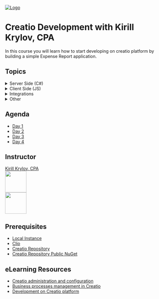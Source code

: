 [![Logo](https://www.creatio.com/sites/default/files/2019-10/creatio-main-logo.svg)](https://github.com/sindresorhus/awesome#readme)
# Creatio Development with Kirill Krylov, CPA  
In this course you will learn how to start developing on creatio platform by building a simple Expense Report application.

## Topics
<details>
  <summary>Server Side (C#)</summary>

  ## Server Side (C#)
- [ ] Server side development (C#) - Terrasoft.Configuration
- [ ] Server side development (C#) - Clio
- [ ] Logging with NLog
- [ ] Develop custom WebServices with C# for Client => Server communications
- [ ] Send WebSocket message from the backend with C# and business process
</details>


<details>
  <summary>Client Side (JS)</summary>

  ## Client Side (JS)
- [ ] Add button and handle onClick event to execute custom WebServices
- [ ] Add custom attributes to handle value changes
- [ ] Implement editable grid control
- [ ] Subscribe to WebSocket Messages
- [ ] Subscribe to SandBox messages
- [ ] JS Inter module messaging with Sandbox
</details>


<details>
  <summary>Integrations</summary>

  ## Integrations
- [ ] DataService
  - [ ] Select
  - [ ] Insert
  - [ ] Update
  - [ ] Batch
- [ ] OData 3
- [ ] OData 4
  - [ ] With some
  - [ ] Sub bullets
- [ ] Create .Net Core console application to perform CRUD operations on the Expense Report
</details>


<details>
  <summary>Other</summary>

  ## Other
- [ ] Create Custom Package (GuidedLearning)
  - [ ] Set dependencies
  - [ ] Set description
- [ ] Build and configure Expense Report section with Wizards
  - [ ] ExpenseReport - Root(Section) Table
  - [ ] ExpenseReportStatus - (1..1)
  - [ ] ExpenseReportDetails  (1..*)
- [ ] Attach custom case management and business process with wizards
- [ ] Discuss when to use development vs when to use low code tools
- [ ] Review DataBinding for package bundling
- [ ] Review CI/CD pipeline
- [ ] Install GuidedLearning Package on an inCloud instance of Creatio with help of Clio

- [ ] Review WebSocket messaging mechanism for (Server => Client) communications
    - [ ] Send WebSocket message from the backend with C#
    - [ ] Subscribe to WebSocket messages in UI with JavaScript

</details>

## Agenda
- [Day 1](Agenda/DAY1_AGENDA.md)
- [Day 2](Agenda/DAY2_AGENDA.md)
- [Day 3](Agenda/DAY3_AGENDA.md)
- [Day 4](Agenda/DAY4_AGENDA.md)

## Instructor
<a href="mailto:k.krylov@creatio.com?subject=Guided%20Learning%20Jan21%2017-24,%202020">Kirill Krylov, CPA</a><br />
<a href="https://www.linkedin.com/in/kirill-krylov-cpa/">
    <img src="https://content.linkedin.com/content/dam/me/brand/en-us/brand-home/logos/01-dsk-e8-v2.png.original.png" width="70">
</a><br />
<img src="https://github.com/kirillkrylov/ImagesAndPages/blob/master/Img/kirill.jpg" width="70">

## Prerequisites
- [Local Instance](https://drive.google.com/drive/folders/1voxaCcUM43_RXcptmFF8GRjxoLb-IP96?usp=sharing)<br/>
- [Clio](https://github.com/Advance-Technologies-Foundation/clio/blob/master/README.md)<br/>
- [Creatio Repository](https://github.com/kirillkrylov/ImagesAndPages/wiki/Creatio-NuGet-Repository)<br/>
- [Creatio Repository Public NuGet](https://www.nuget.org/packages/CreatioSDK/)<br/>


## eLearning Resources
- [Creatio administration and configuration](https://academy.creatio.com/online-courses/creatio-administration-and-configuration-0)<br/>
- [Business processes management in Creatio](https://academy.creatio.com/online-courses/business-processes-management-creatio)<br/>
- [Development on Creatio platform](https://academy.creatio.com/online-courses/development-creatio-platform-0)<br/>
